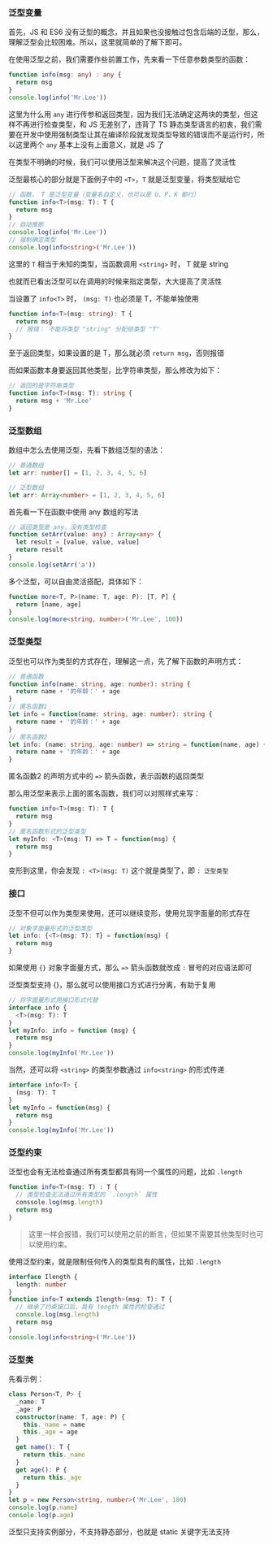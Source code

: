 ### 泛型变量

首先，JS 和 ES6 没有泛型的概念，并且如果也没接触过包含后端的泛型，那么，理解泛型会比较困难。所以，这里就简单的了解下即可。

在使用泛型之前，我们需要作些前置工作，先来看一下任意参数类型的函数：

```ts
function info(msg: any) : any {
  return msg
}
console.log(info('Mr.Lee'))
```

这里为什么用 `any` 进行传参和返回类型，因为我们无法确定这两块的类型，但这样不再进行检查类型，和 JS 无差别了，违背了 TS 静态类型语言的初衷，我们需要在开发中使用强制类型让其在编译阶段就发现类型导致的错误而不是运行时，所以这里两个 `any` 基本上没有上面意义，就是 JS 了

在类型不明确的时候，我们可以使用泛型来解决这个问题，提高了灵活性

泛型最核心的部分就是下面例子中的 `<T>`，`T` 就是泛型变量，将类型赋给它

```ts
// 函数， T 是泛型变量（变量名自定义，也可以是 U、P、K 都行）
function info<T>(msg: T): T {
  return msg
}
// 自动推断
console.log(info('Mr.Lee'))
// 强制确定类型
console.log(info<string>('Mr.Lee'))
```

这里的 `T` 相当于未知的类型，当函数调用 `<string>` 时， T 就是 string

也就而已看出泛型可以在调用的时候来指定类型，大大提高了灵活性

当设置了 `info<T>` 时， `(msg: T)` 也必须是 T，不能单独使用

```ts
function info<T>(msg: string): T {
  return msg
  // 报错： 不能将类型 "string" 分配给类型 "T"
}
```

至于返回类型，如果设置的是 T，那么就必须 `return msg`，否则报错

而如果函数本身要返回其他类型，比字符串类型，那么修改为如下：

```ts
// 返回的是字符串类型
function info<T>(msg: T): string {
  return msg + 'Mr.Lee'
}
```

### 泛型数组

数组中怎么去使用泛型，先看下数组泛型的语法：

```ts
// 普通数组
let arr: number[] = [1, 2, 3, 4, 5, 6]

// 泛型数组
let arr: Array<number> = [1, 2, 3, 4, 5, 6]
```

首先看一下在函数中使用 any 数组的写法

```ts
// 返回类型是 any，没有类型检查
function setArr(value: any) : Array<any> {
  let result = [value, value, value]
  return result
}
console.log(setArr('a'))
```

多个泛型，可以自由灵活搭配，具体如下：

```ts
function more<T, P>(name: T, age: P): [T, P] {
  return [name, age]
}
console.log(more<string, number>('Mr.Lee', 100))
```

### 泛型类型

泛型也可以作为类型的方式存在，理解这一点，先了解下函数的声明方式：

```ts
// 普通函数
function info(name: string, age: number): string {
  return name + '的年龄：' + age
}
// 匿名函数1
let info = function(name: string, age: number): string {
  return name + '的年龄：' + age
}
// 匿名函数2
let info: (name: string, age: number) => string = function(name, age) {
  return name + '的年龄：' + age
}
```

匿名函数2 的声明方式中的 `=>` 箭头函数，表示函数的返回类型

那么用泛型来表示上面的匿名函数，我们可以对照样式来写：

```ts
function info<T>(msg: T): T {
  return msg
}
// 匿名函数形式的泛型类型
let myInfo: <T>(msg: T) => T = function(msg) {
  return msg
}
```

变形到这里，你会发现 `: <T>(msg: T)` 这个就是类型了，即 `: 泛型类型`

### 接口

泛型不但可以作为类型来使用，还可以继续变形，使用兑现字面量的形式存在

```ts
// 对象字面量形式的泛型类型
let info: {<T>(msg: T): T} = function(msg) {
  return msg
}
```

如果使用 `{}` 对象字面量方式，那么 `=>` 箭头函数就改成 `:` 冒号的对应语法即可

泛型类型支持 {}，那么就可以使用接口方式进行分离，有助于复用

```ts
// 将字面量形式用接口形式代替
interface info {
  <T>(msg: T): T
}
let myInfo: info = function (msg) {
  return msg
}
console.log(myInfo('Mr.Lee'))
```

当然，还可以将 `<string>` 的类型参数通过 `info<string>` 的形式传递

```ts
interface info<T> {
  (msg: T): T
}
let myInfo = function(msg) {
  return msg
}
console.log(myInfo('Mr.Lee'))
```

### 泛型约束

泛型也会有无法检查通过所有类型都具有同一个属性的问题，比如 `.length`

```ts
function info<T>(msg: T) : T {
  // 类型检查无法通过所有类型的 `.length` 属性
  conssole.log(msg.length)
  return msg
} 
```

> 这里一样会报错，我们可以使用之前的断言，但如果不需要其他类型时也可以使用约束。

使用泛型约束，就是限制任何传入的类型具有的属性，比如 `.length`

```ts
interface Ilength {
  length: number
}
function info<T extends Ilength>(msg: T): T {
  // 继承了约束接口后，具有 length 属性的检查通过
  console.log(msg.length)
  return msg
}
console.log(info<string>('Mr.Lee'))
```

### 泛型类

先看示例：

```ts
class Person<T, P> {
  _name: T
  _age: P
  constructor(name: T, age: P) {
    this._name = name
    this._age = age
  }
  get name(): T {
    return this._name
  }
  get age(): P {
    return this._age
  }
}
let p = new Person<string, number>('Mr.Lee', 100)
console.log(p.name)
console.log(p.age)
```

泛型只支持实例部分，不支持静态部分，也就是 static 关键字无法支持
